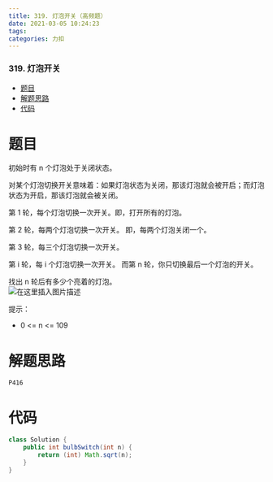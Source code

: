 ```yaml
---
title: 319. 灯泡开关（高频题）
date: 2021-03-05 10:24:23
tags: 
categories: 力扣
---
```


<!--more-->

### 319\. 灯泡开关

- [题目](#_2)
- [解题思路](#_21)
- [代码](#_24)

# 题目

初始时有 n 个灯泡处于关闭状态。

对某个灯泡切换开关意味着：如果灯泡状态为关闭，那该灯泡就会被开启；而灯泡状态为开启，那该灯泡就会被关闭。

第 1 轮，每个灯泡切换一次开关。即，打开所有的灯泡。

第 2 轮，每两个灯泡切换一次开关。 即，每两个灯泡关闭一个。

第 3 轮，每三个灯泡切换一次开关。

第 i 轮，每 i 个灯泡切换一次开关。 而第 n 轮，你只切换最后一个灯泡的开关。

找出 n 轮后有多少个亮着的灯泡。  
![在这里插入图片描述](https://img-blog.csdnimg.cn/20210301162439169.png?x-oss-process=image/watermark,type_ZmFuZ3poZW5naGVpdGk,shadow_10,text_aHR0cHM6Ly9ibG9nLmNzZG4ubmV0L3FxXzIxMDQwNTU5,size_16,color_FFFFFF,t_70)

提示：

- 0 \<= n \<= 109

# 解题思路

`P416`

# 代码

```java
class Solution {
    public int bulbSwitch(int n) {
        return (int) Math.sqrt(n);
    }
}
```